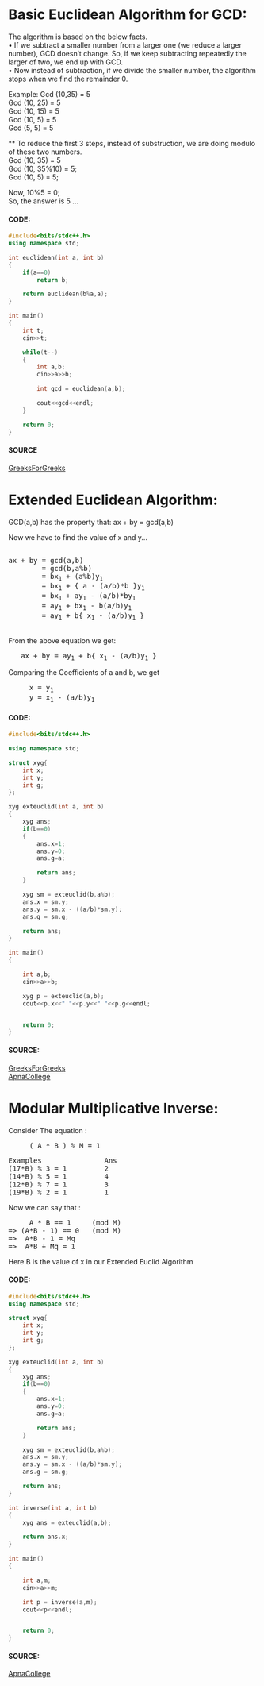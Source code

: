 # Basic Euclidean Algorithm for GCD: 

The algorithm is based on the below facts.  
•	If we subtract a smaller number from a larger one (we reduce a larger number), GCD doesn’t change. So, if we keep subtracting repeatedly the larger of two, we end up with GCD.  
•	Now instead of subtraction, if we divide the smaller number, the algorithm stops when we find the remainder 0.  

Example:
Gcd (10,35) = 5  
Gcd (10, 25) = 5  
Gcd (10, 15) = 5  
Gcd (10, 5) = 5  
Gcd (5, 5) = 5  

** To reduce the first 3 steps, instead of substruction, we are doing modulo of these two numbers.  
Gcd (10, 35) = 5  
Gcd (10, 35%10) = 5;  
Gcd (10, 5) = 5;  

Now, 10%5 = 0;  
So, the answer is 5 ... 

#### CODE:

```c++
#include<bits/stdc++.h>
using namespace std;

int euclidean(int a, int b)
{
    if(a==0)
        return b;

    return euclidean(b%a,a);
}

int main()
{
    int t;
    cin>>t;

    while(t--)
    {
        int a,b;
        cin>>a>>b;

        int gcd = euclidean(a,b);

        cout<<gcd<<endl;
    }

    return 0;
}

```

#### SOURCE
[GreeksForGreeks](https://www.geeksforgeeks.org/euclidean-algorithms-basic-and-extended/)



# Extended Euclidean Algorithm:

GCD(a,b) has the property that:  ax + by = gcd(a,b)  

Now we have to find the value of x and y...

<pre> 
ax + by = gcd(a,b)  
        = gcd(b,a%b)  
        = bx<sub>1</sub> + (a%b)y<sub>1</sub>  
        = bx<sub>1</sub> + { a - (a/b)*b }y<sub>1</sub>  
        = bx<sub>1</sub> + ay<sub>1</sub> - (a/b)*by<sub>1</sub>   
        = ay<sub>1</sub> + bx<sub>1</sub> - b(a/b)y<sub>1</sub>  
        = ay<sub>1</sub> + b{ x<sub>1</sub> - (a/b)y<sub>1</sub> }
        </pre> 
        
From the above equation we get:
<pre>   ax + by = ay<sub>1</sub> + b{ x<sub>1</sub> - (a/b)y<sub>1</sub> } </pre>  

Comparing the Coefficients of a and b, we get 
<pre>     x = y<sub>1</sub>
     y = x<sub>1</sub> - (a/b)y<sub>1</sub></pre>
     
#### CODE:
```c++
#include<bits/stdc++.h>

using namespace std;

struct xyg{
    int x;
    int y;
    int g;
};

xyg exteuclid(int a, int b)
{
    xyg ans;
    if(b==0)
    {
        ans.x=1;
        ans.y=0;
        ans.g=a;

        return ans;
    }

    xyg sm = exteuclid(b,a%b);
    ans.x = sm.y;
    ans.y = sm.x - ((a/b)*sm.y);
    ans.g = sm.g;

    return ans;
}

int main()
{

    int a,b;
    cin>>a>>b;

    xyg p = exteuclid(a,b);
    cout<<p.x<<" "<<p.y<<" "<<p.g<<endl;


    return 0;
}

```

#### SOURCE:
[GreeksForGreeks](https://www.geeksforgeeks.org/euclidean-algorithms-basic-and-extended/)  
[ApnaCollege](https://www.youtube.com/watch?v=0oP6XLTI2tY)  


# Modular Multiplicative Inverse:

Consider The equation :
<pre>     ( A * B ) % M = 1  </pre>
<pre>
Examples               Ans
(17*B) % 3 = 1         2  
(14*B) % 5 = 1         4  
(12*B) % 7 = 1         3  
(19*B) % 2 = 1         1  </pre>
Now we can say that :
<pre>     A * B == 1     (mod M)  
=> (A*B - 1) == 0   (mod M) 
=>  A*B - 1 = Mq   
=>  A*B + Mq = 1  </pre>

Here B is the value of x in our Extended Euclid Algorithm  

#### CODE: 
```c++
#include<bits/stdc++.h>
using namespace std;

struct xyg{
    int x;
    int y;
    int g;
};

xyg exteuclid(int a, int b)
{
    xyg ans;
    if(b==0)
    {
        ans.x=1;
        ans.y=0;
        ans.g=a;

        return ans;
    }

    xyg sm = exteuclid(b,a%b);
    ans.x = sm.y;
    ans.y = sm.x - ((a/b)*sm.y);
    ans.g = sm.g;

    return ans;
}

int inverse(int a, int b)
{
    xyg ans = exteuclid(a,b);

    return ans.x;
}

int main()
{

    int a,m;
    cin>>a>>m;

    int p = inverse(a,m);
    cout<<p<<endl;


    return 0;
}

```

#### SOURCE:
[ApnaCollege](https://www.youtube.com/watch?v=jWD-BQmbhkk&t=162s)

